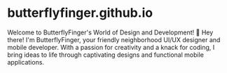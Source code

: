 # butterflyfinger.github.io
Welcome to ButterflyFinger's World of Design and Development! 🦋  Hey there! I'm ButterflyFinger, your friendly neighborhood UI/UX designer and mobile developer. With a passion for creativity and a knack for coding, I bring ideas to life through captivating designs and functional mobile applications.
